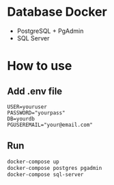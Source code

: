 # Database Docker

* PostgreSQL + PgAdmin
* SQL Server

# How to use

## Add .env file

```env
USER=youruser
PASSWORD="yourpass"
DB=yourdb
PGUSEREMAIL="your@email.com"
```

## Run

```bash
docker-compose up
docker-compose postgres pgadmin
docker-compose sql-server
```